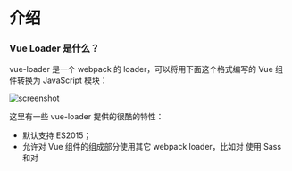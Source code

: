 # 介绍

### Vue Loader 是什么？

vue-loader 是一个 webpack 的 loader，可以将用下面这个格式编写的 Vue 组件转换为 JavaScript 模块：

![screenshot](http://blog.evanyou.me/images/vue-component.png)

这里有一些 vue-loader 提供的很酷的特性：

- 默认支持 ES2015；
- 允许对 Vue 组件的组成部分使用其它 webpack loader，比如对  使用 Sass 和对 <template> 使用 Jade；
- .vue 文件中允许自定义节点，然后使用自定义的 loader 进行处理；
- 把 <style> 和 <template> 中的静态资源当作模块来对待，并使用 webpack loader 进行处理；
- 对每个组件模拟出 CSS 作用域；
- 支持开发期组件的热重载。
简而言之，编写 Vue.js 应用程序时，组合使用 webpack 和 vue-loader 能带来一个现代，灵活并且非常强大的前端工作流程。

### webpack 是什么?

如果你已经熟悉了 webpack，随时可以跳过下面的说明。如果你没有使用过 webpack，下面是一个快速介绍：

[webpack](https://webpack.github.io/) 是一个模块打包工具。它将一堆文件中的每个文件都作为一个模块，找出它们的依赖关系，将它们打包为可部署的静态资源。

![webpack](https://webpack.github.io/assets/what-is-webpack.png)

一个基本的例子，想像我们有一些 CommonJS 模块，它们不能直接在浏览器中运行，所以我们需要打包成一个文件，这样就可以通过 <script> 标签加载。webpack 可以遵循 require() 调用的依赖关系，为我们完成这些工作。

但是 webpack 可以做的不止这些。通过“loader”，我们可以配置 webpack 以任何方式去转换所有类型的文件。包括以下例子：

- 转换 ES2015，CoffeeScript 或者 TypeScript 模块为普通的 ES5 CommonJS 模块；
- 可以选择在编译之前检验你的源代码；
- 将 Jade 模版转换为纯 HTML 并且嵌入 Javascript 字符串中；
- 将 Sass 文件转换为纯 CSS，然后将其转换成 JavaScript 片段，将生成的 CSS 作为  标签插入页面；
- 处理 HTML 或者 CSS 中引用的图片，移动到配置的路径中，并且使用 md5 hash 重命名。
当你理解 webpack 原理后会感觉它是如此强大，它可以大大优化你的前端工作流程。它主要的缺点是配置复杂麻烦，但是使用本指南，应该可以帮助你找到 Vue.js 和 vue-loader 使用时的最常见问题的解决方案。

